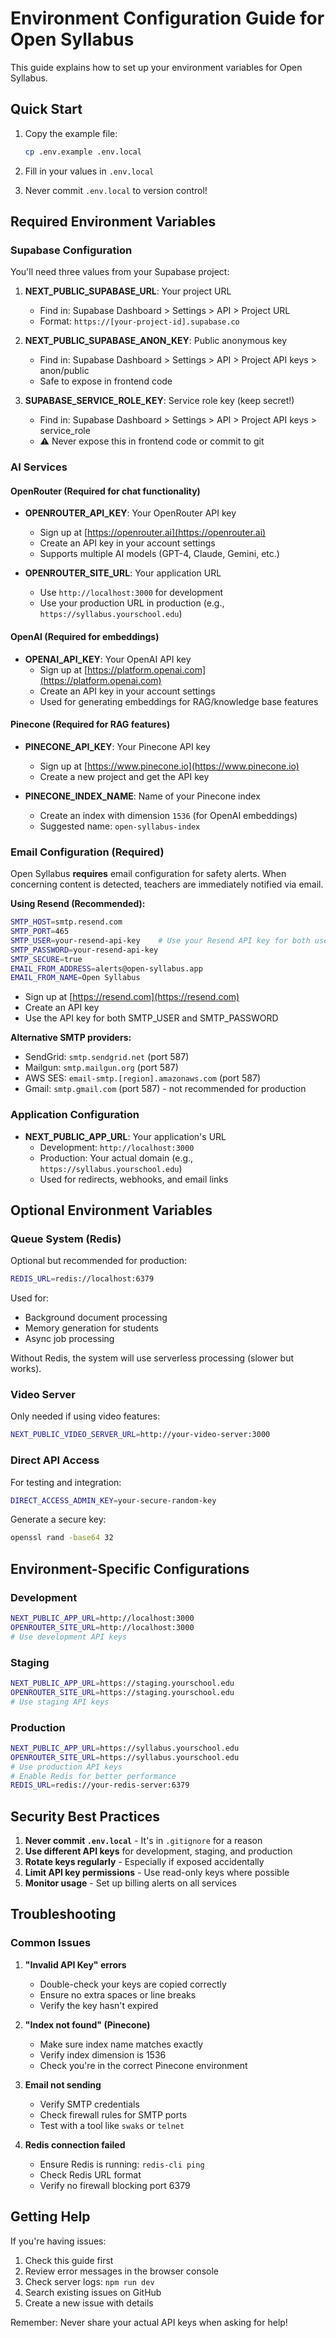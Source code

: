 # Environment Configuration Guide for Open Syllabus

This guide explains how to set up your environment variables for Open Syllabus.

## Quick Start

1. Copy the example file:
   ```bash
   cp .env.example .env.local
   ```

2. Fill in your values in `.env.local`

3. Never commit `.env.local` to version control!

## Required Environment Variables

### Supabase Configuration

You'll need three values from your Supabase project:

1. **NEXT_PUBLIC_SUPABASE_URL**: Your project URL
   - Find in: Supabase Dashboard > Settings > API > Project URL
   - Format: `https://[your-project-id].supabase.co`

2. **NEXT_PUBLIC_SUPABASE_ANON_KEY**: Public anonymous key
   - Find in: Supabase Dashboard > Settings > API > Project API keys > anon/public
   - Safe to expose in frontend code

3. **SUPABASE_SERVICE_ROLE_KEY**: Service role key (keep secret!)
   - Find in: Supabase Dashboard > Settings > API > Project API keys > service_role
   - ⚠️ Never expose this in frontend code or commit to git

### AI Services

#### OpenRouter (Required for chat functionality)
- **OPENROUTER_API_KEY**: Your OpenRouter API key
  - Sign up at [https://openrouter.ai](https://openrouter.ai)
  - Create an API key in your account settings
  - Supports multiple AI models (GPT-4, Claude, Gemini, etc.)

- **OPENROUTER_SITE_URL**: Your application URL
  - Use `http://localhost:3000` for development
  - Use your production URL in production (e.g., `https://syllabus.yourschool.edu`)

#### OpenAI (Required for embeddings)
- **OPENAI_API_KEY**: Your OpenAI API key
  - Sign up at [https://platform.openai.com](https://platform.openai.com)
  - Create an API key in your account settings
  - Used for generating embeddings for RAG/knowledge base features

#### Pinecone (Required for RAG features)
- **PINECONE_API_KEY**: Your Pinecone API key
  - Sign up at [https://www.pinecone.io](https://www.pinecone.io)
  - Create a new project and get the API key

- **PINECONE_INDEX_NAME**: Name of your Pinecone index
  - Create an index with dimension `1536` (for OpenAI embeddings)
  - Suggested name: `open-syllabus-index`

### Email Configuration (Required)

Open Syllabus **requires** email configuration for safety alerts. When concerning content is detected, teachers are immediately notified via email.

**Using Resend (Recommended):**
```bash
SMTP_HOST=smtp.resend.com
SMTP_PORT=465
SMTP_USER=your-resend-api-key    # Use your Resend API key for both user and password
SMTP_PASSWORD=your-resend-api-key
SMTP_SECURE=true
EMAIL_FROM_ADDRESS=alerts@open-syllabus.app
EMAIL_FROM_NAME=Open Syllabus
```

- Sign up at [https://resend.com](https://resend.com)
- Create an API key
- Use the API key for both SMTP_USER and SMTP_PASSWORD

**Alternative SMTP providers:**
- SendGrid: `smtp.sendgrid.net` (port 587)
- Mailgun: `smtp.mailgun.org` (port 587)
- AWS SES: `email-smtp.[region].amazonaws.com` (port 587)
- Gmail: `smtp.gmail.com` (port 587) - not recommended for production

### Application Configuration

- **NEXT_PUBLIC_APP_URL**: Your application's URL
  - Development: `http://localhost:3000`
  - Production: Your actual domain (e.g., `https://syllabus.yourschool.edu`)
  - Used for redirects, webhooks, and email links

## Optional Environment Variables

### Queue System (Redis)

Optional but recommended for production:
```bash
REDIS_URL=redis://localhost:6379
```

Used for:
- Background document processing
- Memory generation for students
- Async job processing

Without Redis, the system will use serverless processing (slower but works).

### Video Server

Only needed if using video features:
```bash
NEXT_PUBLIC_VIDEO_SERVER_URL=http://your-video-server:3000
```

### Direct API Access

For testing and integration:
```bash
DIRECT_ACCESS_ADMIN_KEY=your-secure-random-key
```

Generate a secure key:
```bash
openssl rand -base64 32
```

## Environment-Specific Configurations

### Development
```bash
NEXT_PUBLIC_APP_URL=http://localhost:3000
OPENROUTER_SITE_URL=http://localhost:3000
# Use development API keys
```

### Staging
```bash
NEXT_PUBLIC_APP_URL=https://staging.yourschool.edu
OPENROUTER_SITE_URL=https://staging.yourschool.edu
# Use staging API keys
```

### Production
```bash
NEXT_PUBLIC_APP_URL=https://syllabus.yourschool.edu
OPENROUTER_SITE_URL=https://syllabus.yourschool.edu
# Use production API keys
# Enable Redis for better performance
REDIS_URL=redis://your-redis-server:6379
```

## Security Best Practices

1. **Never commit `.env.local`** - It's in `.gitignore` for a reason
2. **Use different API keys** for development, staging, and production
3. **Rotate keys regularly** - Especially if exposed accidentally
4. **Limit API key permissions** - Use read-only keys where possible
5. **Monitor usage** - Set up billing alerts on all services

## Troubleshooting

### Common Issues

1. **"Invalid API Key" errors**
   - Double-check your keys are copied correctly
   - Ensure no extra spaces or line breaks
   - Verify the key hasn't expired

2. **"Index not found" (Pinecone)**
   - Make sure index name matches exactly
   - Verify index dimension is 1536
   - Check you're in the correct Pinecone environment

3. **Email not sending**
   - Verify SMTP credentials
   - Check firewall rules for SMTP ports
   - Test with a tool like `swaks` or `telnet`

4. **Redis connection failed**
   - Ensure Redis is running: `redis-cli ping`
   - Check Redis URL format
   - Verify no firewall blocking port 6379

## Getting Help

If you're having issues:
1. Check this guide first
2. Review error messages in the browser console
3. Check server logs: `npm run dev`
4. Search existing issues on GitHub
5. Create a new issue with details

Remember: Never share your actual API keys when asking for help!